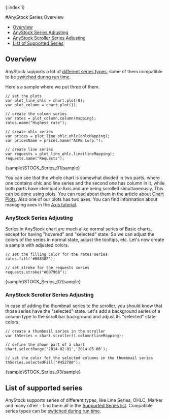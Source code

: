 {:index 1}

#AnyStock Series Overview

* [Overview](#overview)
 * [AnyStock Series Adjusting](#anystock_series_adjusting)
 * [AnyStock Scroller Series Adjusting](#anystock_scroller_series_adjusting)
* [List of Supported Series](#list_of_supported_series)


## Overview

AnyStock supports a lot of [different series types](Supported_Series), some of them compatible to be [switched during run time](Series_Type).

Here's a sample where we put three of them.

```
// set the plots
var plot_line_ohlc = chart.plot(0);
var plot_column = chart.plot(1);

// create the column series
var rates = plot_column.column(mapping);
rates.name("Highest rate");

// create ohlc series
var prices = plot_line_ohlc.ohlc(ohlcMapping);
var pricesName = prices.name("ACME Corp.");

// create line series
var requests = plot_line_ohlc.line(lineMapping);
requests.name("Requests");
```

{sample}STOCK\_Series\_01{sample}

You can see that the whole chart is somewhat divided in two parts, where one contains ohlc and line series and the second one has column in it, while both parts have identical x-Axis and are being scrolled simultaneously. This can be done using plots. You can read about them in the article about [Chart Plots](../Chart_Plots). Also one of our plots has two axes. You can find information about managing axes in the [Axis tutorial](../Axes).

### AnyStock Series Adjusting

Series in AnyStock chart are much alike normal series of Basic charts, except for having "hovered" and "selected" state. So we can adjust the colors of the series in normal state, adjust the tooltips, etc. Let's now create a sample with adjusted colors.

```
// set the filling color for the rates series
rates.fill('#00838F');

// set stroke for the requests series
requests.stroke("#00796B");
```

{sample}STOCK\_Series\_02{sample}

### AnyStock Scroller Series Adjusting

In case of adding the thumbnail series to the scroller, you should know that those series have the "selected" state. Let's add a background series of a column type to the scroll bar background and adjust its "selected" state colors.

```
// create a thumbnail series in the scroller
var thSeries = chart.scroller().column(lineMapping);

// define the shown part of a chart
chart.selectRange('2014-02-01','2014-05-06');

// set the color for the selected columns in the thumbnail series
thSeries.selectedFill("#4527A0");
```

{sample}STOCK\_Series\_03{sample}

## List of supported series

AnyStock supports series of different types, like Line Series, OHLC, Marker and many other - find them all in the [Supported Series list](Supported_Series). Compatible series types can be [switched during run time](Series_Type).
